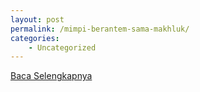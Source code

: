 ```yaml
---
layout: post
permalink: /mimpi-berantem-sama-makhluk/
categories:
    - Uncategorized
---
```


[Baca Selengkapnya](/03)